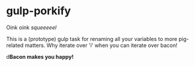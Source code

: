 # gulp-porkify
Oink oink *squeeeeel*

This is a (prototype) gulp task for renaming all your variables to more pig-related matters. Why
iterate over 'i' when you can iterate over bacon!

d**Bacon makes you happy!**